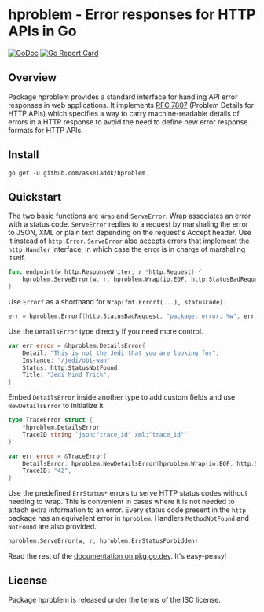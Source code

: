 # hproblem - Error responses for HTTP APIs in Go

[![GoDoc](https://godoc.org/github.com/askeladdk/hproblem?status.png)](https://godoc.org/github.com/askeladdk/hproblem)
[![Go Report Card](https://goreportcard.com/badge/github.com/askeladdk/hproblem)](https://goreportcard.com/report/github.com/askeladdk/hproblem)

## Overview

Package hproblem provides a standard interface for handling API error responses in web applications. It implements [RFC 7807](https://datatracker.ietf.org/doc/html/rfc7807) (Problem Details for HTTP APIs) which specifies a way to carry machine-readable details of errors in a HTTP response to avoid the need to define new error response formats for HTTP APIs.

## Install

```
go get -u github.com/askeladdk/hproblem
```

## Quickstart

The two basic functions are `Wrap` and `ServeError`. Wrap associates an error with a status code. `ServeError` replies to a request by marshaling the error to JSON, XML or plain text depending on the request's Accept header. Use it instead of `http.Error`. `ServeError` also accepts errors that implement the `http.Handler` interface, in which case the error is in charge of marshaling itself.

```go
func endpoint(w http.ResponseWriter, r *http.Request) {
    hproblem.ServeError(w, r, hproblem.Wrap(io.EOF, http.StatusBadRequest))
}
```

Use `Errorf` as a shorthand for `Wrap(fmt.Errorf(...), statusCode)`.

```go
err = hproblem.Errorf(http.StatusBadRequest, "package: error: %w", err)
```

Use the `DetailsError` type directly if you need more control.

```go
var err error = &hproblem.DetailsError{
    Detail: "This is not the Jedi that you are looking for",
    Instance: "/jedi/obi-wan",
    Status: http.StatusNotFound,
    Title: "Jedi Mind Trick",
}
```

Embed `DetailsError` inside another type to add custom fields and use `NewDetailsError` to initialize it.

```go
type TraceError struct {
    *hproblem.DetailsError
    TraceID string `json:"trace_id" xml:"trace_id"`
}

var err error = &TraceError{
    DetailsError: hproblem.NewDetailsError(hproblem.Wrap(io.EOF, http.StatusBadRequest)),
    TraceID: "42",
}
```

Use the predefined `ErrStatus*` errors to serve HTTP status codes without needing to wrap. This is convenient in cases where it is not needed to attach extra information to an error. Every status code present in the `http` package has an equivalent error in `hproblem`. Handlers `MethodNotFound` and `NotFound` are also provided.

```go
hproblem.ServeError(w, r, hproblem.ErrStatusForbidden)
```

Read the rest of the [documentation on pkg.go.dev](https://pkg.go.dev/github.com/askeladdk/hproblem). It's easy-peasy!

## License

Package hproblem is released under the terms of the ISC license.
